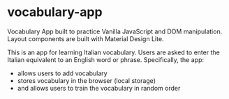 # vocabulary-app

Vocabulary App built to practice Vanilla JavaScript and DOM manipulation. Layout components are built with Material Design Lite.

<p>
This is an app for learning Italian vocabulary. Users are asked to enter the Italian equivalent to an English word or phrase. Specifically, the app:

<p>
<ul>
<li>allows users to add vocabulary</li>
<li>stores vocabulary in the browser (local storage)</li>
<li>and allows users to train the vocabulary in random order</li>
</ul>
